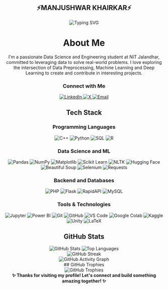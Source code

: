 <div align="center">

## ⚡MANJUSHWAR KHAIRKAR⚡


<img src="https://readme-typing-svg.herokuapp.com?font=Fira+Code&pause=1000&color=2196F3&center=true&vCenter=true&width=435&lines=Data+Scientist;Machine+Learning+Enthusiast;Deep+Learning+Explorer" alt="Typing SVG" />

# About Me

I'm a passionate Data Science and Engineering student at NIT Jalandhar, committed to leveraging data to solve real-world problems. I love exploring the intersection of Data Preprocessing, Machine Learning and Deep Learning to create and contribute in interesting projects.


### Connect with Me
<a href="https://www.linkedin.com/in/manjushwar-khairkar-a1ba39309/">
  <img src="https://img.shields.io/badge/LinkedIn-0A66C2?style=for-the-badge&logo=linkedin&logoColor=white" alt="LinkedIn"/>
</a>
<a href="https://x.com/ig_Manjushwar?t=TQpG_MB06YjhEF0EkTjq8g&s=08">
  <img src="https://img.shields.io/badge/X-000000?style=for-the-badge&logo=x&logoColor=white" alt="X"/>
</a>
<a href="mailto:manjushwarofficial@gmail.com">
  <img src="https://img.shields.io/badge/Email-D14836?style=for-the-badge&logo=gmail&logoColor=white" alt="Email"/>
</a>


## Tech Stack

### Programming Languages
![C++](https://img.shields.io/badge/C++-00599C?style=for-the-badge&logo=c%2B%2B&logoColor=white)
![Python](https://img.shields.io/badge/Python-3776AB?style=for-the-badge&logo=python&logoColor=white)
![SQL](https://img.shields.io/badge/SQL-4479A1?style=for-the-badge&logo=mysql&logoColor=white)
![R](https://img.shields.io/badge/R-276DC3?style=for-the-badge&logo=r&logoColor=white)

### Data Science and ML
![Pandas](https://img.shields.io/badge/Pandas-150458?style=for-the-badge&logo=pandas&logoColor=white)
![NumPy](https://img.shields.io/badge/NumPy-013243?style=for-the-badge&logo=numpy&logoColor=white)
![Matplotlib](https://img.shields.io/badge/Matplotlib-11557c?style=for-the-badge&logo=python&logoColor=white)
![Scikit Learn](https://img.shields.io/badge/Scikit_Learn-F7931E?style=for-the-badge&logo=scikit-learn&logoColor=white)
![NLTK](https://img.shields.io/badge/NLTK-85C1E9?style=for-the-badge&logo=python&logoColor=white)
![Hugging Face](https://img.shields.io/badge/Hugging_Face-FFD21E?style=for-the-badge&logo=huggingface&logoColor=black)
![Beautiful Soup](https://img.shields.io/badge/Beautiful_Soup-59666C?style=for-the-badge&logo=python&logoColor=white)
![Selenium](https://img.shields.io/badge/Selenium-43B02A?style=for-the-badge&logo=selenium&logoColor=white)
![Requests](https://img.shields.io/badge/Requests-FF6B6B?style=for-the-badge&logo=python&logoColor=white)

### Backend and Databases
![PHP](https://img.shields.io/badge/PHP-777BB4?style=for-the-badge&logo=php&logoColor=white)
![Flask](https://img.shields.io/badge/Flask-000000?style=for-the-badge&logo=flask&logoColor=white)
![RapidAPI](https://img.shields.io/badge/RapidAPI-0066CC?style=for-the-badge&logo=rapidapi&logoColor=white)
![MySQL](https://img.shields.io/badge/MySQL-4479A1?style=for-the-badge&logo=mysql&logoColor=white)

### Tools & Technologies
![Jupyter](https://img.shields.io/badge/Jupyter-F37626?style=for-the-badge&logo=jupyter&logoColor=white)
![Power BI](https://img.shields.io/badge/Power_BI-F2C811?style=for-the-badge&logo=powerbi&logoColor=black)
![Git](https://img.shields.io/badge/Git-F05032?style=for-the-badge&logo=git&logoColor=white)
![GitHub](https://img.shields.io/badge/GitHub-181717?style=for-the-badge&logo=github&logoColor=white)
![VS Code](https://img.shields.io/badge/VS_Code-007ACC?style=for-the-badge&logo=visual-studio-code&logoColor=white)
![Google Colab](https://img.shields.io/badge/Google_Colab-F9AB00?style=for-the-badge&logo=google-colab&logoColor=google)
![Kaggle](https://img.shields.io/badge/Kaggle-20BEFF?style=for-the-badge&logo=kaggle&logoColor=white)
![Unity](https://img.shields.io/badge/Unity-000000?style=for-the-badge&logo=unity&logoColor=white)
![LaTeX](https://img.shields.io/badge/LaTeX-008080?style=for-the-badge&logo=latex&logoColor=white)

## GitHub Stats

<img src="https://github-readme-stats.vercel.app/api?username=manjushwarofficial&show_icons=true&theme=radical&hide_border=true" alt="GitHub Stats" />

<img src="https://github-readme-stats.vercel.app/api/top-langs/?username=manjushwarofficial&layout=compact&theme=radical&hide_border=true" alt="Top Languages" />

</div>


<div align="center">
  <img src="https://streak-stats.demolab.com?user=manjushwarofficial&theme=tokyonight&hide_border=true&background=0D1117&ring=58A6FF&fire=58A6FF&currStreakLabel=58A6FF" alt="GitHub Streak"/>
</div>

<div align="center">
  <img src="https://github-readme-activity-graph.vercel.app/graph?username=manjushwarofficial&bg_color=0D1117&color=58A6FF&line=58A6FF&point=FFFFFF&hide_border=true" alt="GitHub Activity Graph"/>
</div>

<div align="center">## GitHub Trophies</div>

<div align="center">
  <img src="https://github-profile-trophy.vercel.app/?username=manjushwarofficial&theme=darkhub&no-frame=true&column=7&margin-w=15&margin-h=15" alt="GitHub Trophies"/>
</div>

<div align="center">
<b>✨ Thanks for visiting my profile! Let's connect and build something amazing together! ✨</b>
</div>
